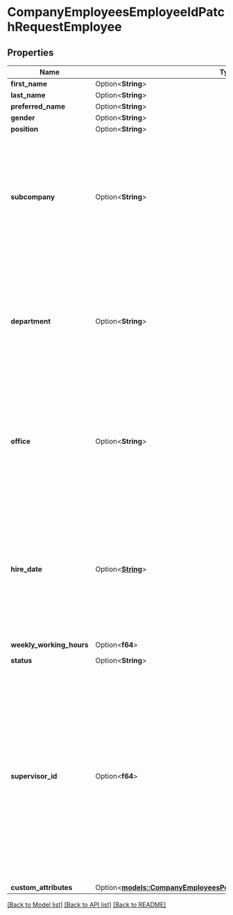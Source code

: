 # CompanyEmployeesEmployeeIdPatchRequestEmployee

## Properties

Name | Type | Description | Notes
------------ | ------------- | ------------- | -------------
**first_name** | Option<**String**> |  | [optional]
**last_name** | Option<**String**> |  | [optional]
**preferred_name** | Option<**String**> |  | [optional]
**gender** | Option<**String**> |  | [optional]
**position** | Option<**String**> |  | [optional]
**subcompany** | Option<**String**> | The subcompany employee belongs to. Should be predefined in Personio. Otherwise will be ignored with showing meta error in the response. | [optional]
**department** | Option<**String**> | The department employee belongs to. Should be predefined in Personio. Otherwise will be ignored with showing meta error in the response. | [optional]
**office** | Option<**String**> | The office employee belongs to. Should be predefined in Personio. Otherwise will be ignored with showing meta error in the response. | [optional]
**hire_date** | Option<[**String**](string.md)> | Employee hire date. Format: \"yyyy-mm-dd\". Update of the `hire_date` will not update employee status on its own (for that you'll need to update the `status` field) | [optional]
**weekly_working_hours** | Option<**f64**> |  | [optional]
**status** | Option<**String**> | Status of the employee. | [optional]
**supervisor_id** | Option<**f64**> | Employee ID of the Supervisor to be assigned. It needs to belong to a current existing employee and not the same as the one of the employee being updated, otherwise an error will be returned. If sent as null, will unset the employee's supervisor. | [optional]
**custom_attributes** | Option<[**models::CompanyEmployeesPostRequestEmployeeCustomAttributes**](_company_employees_post_request_employee_custom_attributes.md)> |  | [optional]

[[Back to Model list]](../README.md#documentation-for-models) [[Back to API list]](../README.md#documentation-for-api-endpoints) [[Back to README]](../README.md)


